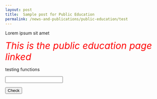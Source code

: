 ```yaml
---
layout: post
title:  Sample post for Public Education
permalink: /news-and-publications/public-education/test
---
```

Lorem ipsum sit amet

<style>
  .TEST{
  
  color:Red;
  Font-size:30px;
  Font-style:italic;
  align:center;
  
  }
  </style>


<div><span class="TEST"> This is the public education page linked </span> </div>


<p>testing functions <p>
  
  <script>
function myFunction()
{
var a = document.getElementById("text_a").value;

if (a=="hello")
  {
document.getElementById("answer").innerHTML="Correct!";
  }
else
  {
document.getElementById("answer").innerHTML="Oops!";
  }
}
</script>
  
<input id="text_a" type="text" /> <!-- textbox -->
<p id="answer"></p> <!-- display of answer -->

<button onclick="myFunction()">Check</button> <!-- "Submit button" -->



